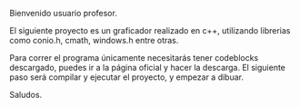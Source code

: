 Bienvenido usuario profesor. 

El siguiente proyecto es un graficador realizado en c++, utilizando librerias como conio.h, cmath, windows.h entre otras.

Para correr el programa únicamente necesitarás tener codeblocks descargado, puedes ir a la página oficial y hacer la descarga.
El siguiente paso será compilar y ejecutar el proyecto, y empezar a dibuar. 

Saludos. 
